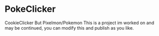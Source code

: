 # PokeClicker
CookieClicker But Pixelmon/Pokemon
This is a project im worked on and may be continued, you can modify this and publish as you like.
